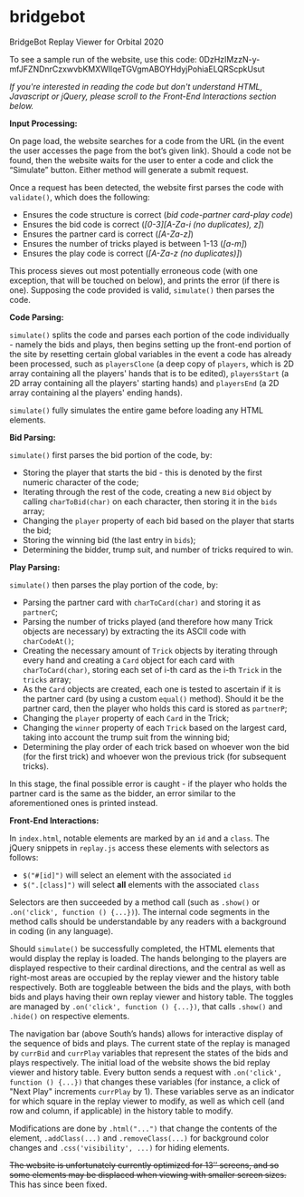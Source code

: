 # bridgebot
BridgeBot Replay Viewer for Orbital 2020

To see a sample run of the website, use this code: 0DzHzIMzzN-y-mfJFZNDnrCzxwvbKMXWIlqeTGVgmABOYHdyjPohiaELQRScpkUsut

*If you're interested in reading the code but don't understand HTML, Javascript or jQuery, please scroll to the Front-End Interactions section below.*

**Input Processing:**

On page load, the website searches for a code from the URL (in the event the user accesses the page from the bot’s given link). Should a code not be found, then the website waits for the user to enter a code and click the “Simulate” button. Either method will generate a submit request.

Once a request has been detected, the website first parses the code with `validate()`, which does the following:
* Ensures the code structure is correct (*bid code*-*partner card*-*play code*)
* Ensures the bid code is correct (*[0-3][A-Za-i (no duplicates), z]*)
* Ensures the partner card is correct (*[A-Za-z]*)
* Ensures the number of tricks played is between 1-13 (*[a-m]*)
* Ensures the play code is correct (*[A-Za-z (no duplicates)]*)

This process sieves out most potentially erroneous code (with one exception, that will be touched on below), and prints the error (if there is one). Supposing the code provided is valid, `simulate()` then parses the code.

**Code Parsing:**

`simulate()` splits the code and parses each portion of the code individually - namely the bids and plays, then begins setting up the front-end portion of the site by resetting certain global variables in the event a code has already been processed, such as `playersClone` (a deep copy of `players`, which is 2D array containing all the players' hands that is to be edited), `playersStart` (a 2D array containing all the players' starting hands) and `playersEnd` (a 2D array containing al the players' ending hands).

`simulate()` fully simulates the entire game before loading any HTML elements.

**Bid Parsing:**

`simulate()` first parses the bid portion of the code, by:

* Storing the player that starts the bid - this is denoted by the first numeric character of the code;
* Iterating through the rest of the code, creating a new `Bid` object by calling `charToBid(char)` on each character, then storing it in the `bids` array;
* Changing the `player` property of each bid based on the player that starts the bid;
* Storing the winning bid (the last entry in `bids`);
* Determining the bidder, trump suit, and number of tricks required to win.

**Play Parsing:**

`simulate()` then parses the play portion of the code, by:

* Parsing the partner card with `charToCard(char)` and storing it as `partnerC`;
* Parsing the number of tricks played (and therefore how many Trick objects are necessary) by extracting the its ASCII code with `charCodeAt()`;
* Creating the necessary amount of `Trick` objects by iterating through every hand and creating a `Card` object for each card with `charToCard(char)`, storing each set of i-th card as the i-th `Trick` in the `tricks` array;
* As the `Card` objects are created, each one is tested to ascertain if it is the partner card (by using a custom `equal()` method). Should it be the partner card, then the player who holds this card is stored as `partnerP`;
* Changing the `player` property of each `Card` in the Trick;
* Changing the `winner` property of each `Trick` based on the largest card, taking into account the trump suit from the winning bid;
* Determining the play order of each trick based on whoever won the bid (for the first trick) and whoever won the previous trick (for subsequent tricks).

In this stage, the final possible error is caught - if the player who holds the partner card is the same as the bidder, an error similar to the aforementioned ones is printed instead.

**Front-End Interactions:**

In `index.html`, notable elements are marked by an `id` and a `class`. The jQuery snippets in `replay.js` access these elements with selectors as follows:

* `$("#[id]")` will select an element with the associated `id`
* `$(".[class]")` will select **all** elements with the associated `class`

Selectors are then succeeded by a method call (such as `.show()` or `.on('click', function () {...})`). The internal code segments in the method calls should be understandable by any readers with a background in coding (in any language).

Should `simulate()` be successfully completed, the HTML elements that would display the replay is loaded. The hands belonging to the players are displayed respective to their cardinal directions, and the central as well as right-most areas are occupied by the replay viewer and the history table respectively. Both are toggleable between the bids and the plays, with both bids and plays having their own replay viewer and history table. The toggles are managed by `.on('click', function () {...})`, that calls `.show()` and `.hide()` on respective elements.

The navigation bar (above South’s hands) allows for interactive display of the sequence of bids and plays. The current state of the replay is managed by `currBid` and `currPlay` variables that represent the states of the bids and plays respectively. The initial load of the website shows the bid replay viewer and history table. Every button sends a request with `.on('click', function () {...})` that changes these variables (for instance, a click of "Next Play" increments `currPlay` by 1). These variables serve as an indicator for which square in the replay viewer to modify, as well as which cell (and row and column, if applicable) in the history table to modify.

Modifications are done by `.html("...")` that change the contents of the element, `.addClass(...)` and `.removeClass(...)` for background color changes and `.css('visibility', ...)` for hiding elements.

~~The website is unfortunately currently optimized for 13’’ screens, and so some elements may be displaced when viewing with smaller screen sizes.~~ This has since been fixed.
